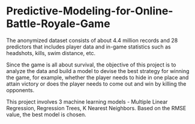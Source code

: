 # Predictive-Modeling-for-Online-Battle-Royale-Game

The anonymized dataset consists of about 4.4 million records and 28 predictors that includes player data and in-game statistics such as headshots, kills, swim distance, etc.

Since the game is all about survival, the objective of this project is to analyze the data and build a model to devise the best strategy for winning the game, for example, whether the player needs to hide in one place and attain victory or does the player needs to come out and win by killing the opponents.

This project involves 3 machine learning models - Multiple Linear Regression, Regression Trees, K Nearest Neighbors. Based on the RMSE value, the best model is chosen.
